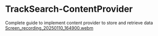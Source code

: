 # TrackSearch-ContentProvider
Complete guide to implement content provider to store and retrieve data
[Screen_recording_20250110_164900.webm](https://github.com/user-attachments/assets/87552dfe-1ec6-4b58-9020-af35356bf165)
